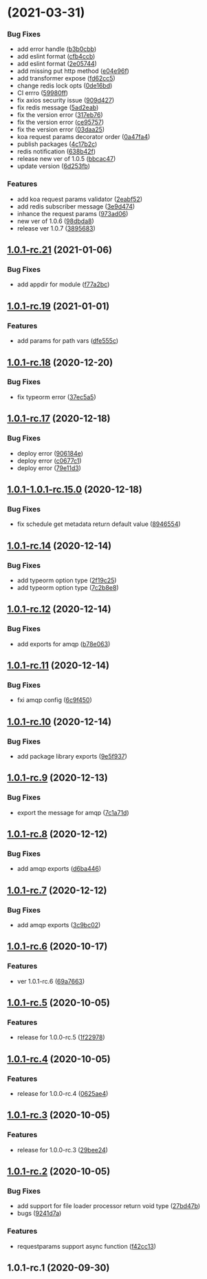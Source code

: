 # [](https://github.com/augejs/standard-modules/compare/v1.0.1-rc.21...v) (2021-03-31)


### Bug Fixes

* add error handle ([b3b0cbb](https://github.com/augejs/standard-modules/commit/b3b0cbb3ae4358db6bb73b6b58f0aca2cd4d3f95))
* add eslint format ([cfb4ccb](https://github.com/augejs/standard-modules/commit/cfb4ccb92a285ffc92938fdab1680e83eb1b564e))
* add eslint format ([2e05744](https://github.com/augejs/standard-modules/commit/2e0574402094ab96a7722d24d89e3ed074ca4086))
* add missing put http method ([e04e96f](https://github.com/augejs/standard-modules/commit/e04e96fdf5111042d0550e0ef61869d44639988e))
* add transformer expose ([fd62cc5](https://github.com/augejs/standard-modules/commit/fd62cc562b613521fc6c016d01bfe4060913443e))
* change redis lock opts ([0de16bd](https://github.com/augejs/standard-modules/commit/0de16bd4b814b2cd44967c82c5b2e1729d1fa25b))
* CI errro ([59980ff](https://github.com/augejs/standard-modules/commit/59980ff2884b2e1d869a1e476f6c3d7ce51ea7c3))
* fix axios security issue ([909d427](https://github.com/augejs/standard-modules/commit/909d42717f7fab3e6241193fb0963f0089af4322))
* fix redis message ([5ad2eab](https://github.com/augejs/standard-modules/commit/5ad2eab324994a85f79743dc2a0ed8026ec818ee))
* fix the version error ([317eb76](https://github.com/augejs/standard-modules/commit/317eb7690565293cc1f246773f021925f84b5c4b))
* fix the version error ([ce95757](https://github.com/augejs/standard-modules/commit/ce9575704befa429561b8692bd3854f4abd9bcb0))
* fix the version error ([03daa25](https://github.com/augejs/standard-modules/commit/03daa25fd2ed8c2ff6853d29ca8f50735498e838))
* koa request params decorator order ([0a47fa4](https://github.com/augejs/standard-modules/commit/0a47fa428e5653d63281db2823ab5d3bf1dc5396))
* publish packages ([4c17b2c](https://github.com/augejs/standard-modules/commit/4c17b2c5e70c2a5a14857ee5cfe66fb18bea03df))
* redis notification ([638b42f](https://github.com/augejs/standard-modules/commit/638b42f8aa5171bf6102c761d51b585c80677fb0))
* release new ver of 1.0.5 ([bbcac47](https://github.com/augejs/standard-modules/commit/bbcac470442db333d6b34430e7efe632609587e0))
* update version ([6d253fb](https://github.com/augejs/standard-modules/commit/6d253fbde252727e2a7edbb57f239ae34b22e98d))


### Features

* add koa request params validator ([2eabf52](https://github.com/augejs/standard-modules/commit/2eabf52097e0a59778e2ffdbe4fd49a04ef882fc))
* add redis subscriber message ([3e9d474](https://github.com/augejs/standard-modules/commit/3e9d47472e26120f959af4d22842c8899919c3cf))
* inhance the request params ([973ad06](https://github.com/augejs/standard-modules/commit/973ad06112ec9057468c00a9718cafbcd531395f))
* new ver of 1.0.6 ([98dbda8](https://github.com/augejs/standard-modules/commit/98dbda8601e66521a7bf8dbe2bb1aa3d401e640c))
* release ver 1.0.7 ([3895683](https://github.com/augejs/standard-modules/commit/38956839bc3f7a40cd270589d5769fe3ad27e385))



## [1.0.1-rc.21](https://github.com/augejs/standard-modules/compare/v1.0.1-rc.19...v1.0.1-rc.21) (2021-01-06)


### Bug Fixes

* add appdir for module ([f77a2bc](https://github.com/augejs/standard-modules/commit/f77a2bc8e55d24add56b343a6c5c54613d34726e))



## [1.0.1-rc.19](https://github.com/augejs/standard-modules/compare/v1.0.1-rc.18...v1.0.1-rc.19) (2021-01-01)


### Features

* add params for path vars ([dfe555c](https://github.com/augejs/standard-modules/commit/dfe555c492ad8deef72604d857d9844fbf6b3d06))



## [1.0.1-rc.18](https://github.com/augejs/standard-modules/compare/v1.0.1-rc.17...v1.0.1-rc.18) (2020-12-20)


### Bug Fixes

* fix typeorm error ([37ec5a5](https://github.com/augejs/standard-modules/commit/37ec5a58eff9174b06a30be26c2d2792d3fac429))



## [1.0.1-rc.17](https://github.com/augejs/standard-modules/compare/v1.0.1-1.0.1-rc.15.0...v1.0.1-rc.17) (2020-12-18)


### Bug Fixes

* deploy error ([906184e](https://github.com/augejs/standard-modules/commit/906184e58ea2efd43556167e89fc75a4495a92e3))
* deploy error ([c0677c1](https://github.com/augejs/standard-modules/commit/c0677c13bd99d9922af5e3d32389de32d6c0fb75))
* deploy error ([79e11d3](https://github.com/augejs/standard-modules/commit/79e11d3a703667c5f86b565cdd215d2493ee15de))



## [1.0.1-1.0.1-rc.15.0](https://github.com/augejs/standard-modules/compare/v1.0.1-rc.14...v1.0.1-1.0.1-rc.15.0) (2020-12-18)


### Bug Fixes

* fix schedule get metadata return default value ([8946554](https://github.com/augejs/standard-modules/commit/8946554899c47a51746f6713ec8616295dcc0eb2))



## [1.0.1-rc.14](https://github.com/augejs/standard-modules/compare/v1.0.1-rc.12...v1.0.1-rc.14) (2020-12-14)


### Bug Fixes

* add typeorm option type ([2f19c25](https://github.com/augejs/standard-modules/commit/2f19c25ceb05661b2aae55b8e762e7f2ef820959))
* add typeorm option type ([7c2b8e8](https://github.com/augejs/standard-modules/commit/7c2b8e8c2bc2c19b9e844a4107143d381019ed48))



## [1.0.1-rc.12](https://github.com/augejs/standard-modules/compare/v1.0.1-rc.11...v1.0.1-rc.12) (2020-12-14)


### Bug Fixes

* add exports for amqp ([b78e063](https://github.com/augejs/standard-modules/commit/b78e0630e17c2c65116e55067229f5314de760ae))



## [1.0.1-rc.11](https://github.com/augejs/standard-modules/compare/v1.0.1-rc.10...v1.0.1-rc.11) (2020-12-14)


### Bug Fixes

* fxi amqp config ([6c9f450](https://github.com/augejs/standard-modules/commit/6c9f4500dcd4d8cb3c20513081b39eaaf19dd291))



## [1.0.1-rc.10](https://github.com/augejs/standard-modules/compare/v1.0.1-rc.9...v1.0.1-rc.10) (2020-12-14)


### Bug Fixes

* add package library exports ([9e5f937](https://github.com/augejs/standard-modules/commit/9e5f937422e1684872b5bfd7c3e1c2bad68b9dac))



## [1.0.1-rc.9](https://github.com/augejs/standard-modules/compare/v1.0.1-rc.8...v1.0.1-rc.9) (2020-12-13)


### Bug Fixes

* export the message for amqp ([7c1a71d](https://github.com/augejs/standard-modules/commit/7c1a71dec41f36899583d8e982d00e7f2ef27877))



## [1.0.1-rc.8](https://github.com/augejs/standard-modules/compare/v1.0.1-rc.7...v1.0.1-rc.8) (2020-12-12)


### Bug Fixes

* add amqp exports ([d6ba446](https://github.com/augejs/standard-modules/commit/d6ba446d2cf2dd54cb432daaaa0afa801556334a))



## [1.0.1-rc.7](https://github.com/augejs/standard-modules/compare/v1.0.1-rc.6...v1.0.1-rc.7) (2020-12-12)


### Bug Fixes

* add amqp exports ([3c9bc02](https://github.com/augejs/standard-modules/commit/3c9bc02a256bef3094f0057d40990adf6700a8fd))



## [1.0.1-rc.6](https://github.com/augejs/standard-modules/compare/v1.0.1-rc.5...v1.0.1-rc.6) (2020-10-17)


### Features

* ver 1.0.1-rc.6 ([69a7663](https://github.com/augejs/standard-modules/commit/69a766355ab7e50535bfdc3db36f9f61abc9f996))



## [1.0.1-rc.5](https://github.com/augejs/standard-modules/compare/v1.0.1-rc.4...v1.0.1-rc.5) (2020-10-05)


### Features

* release for 1.0.0-rc.5 ([1f22978](https://github.com/augejs/standard-modules/commit/1f229782fc079e1909cd8bd7cf82e6c205ac37ac))



## [1.0.1-rc.4](https://github.com/augejs/standard-modules/compare/v1.0.1-rc.3...v1.0.1-rc.4) (2020-10-05)


### Features

* release for 1.0.0-rc.4 ([0625ae4](https://github.com/augejs/standard-modules/commit/0625ae4967c7663dc9066a3276940e6bacd16707))



## [1.0.1-rc.3](https://github.com/augejs/standard-modules/compare/v1.0.1-rc.2...v1.0.1-rc.3) (2020-10-05)


### Features

* release for 1.0.0-rc.3 ([29bee24](https://github.com/augejs/standard-modules/commit/29bee24cb76eb6659d9b26f1862fcdb05cc25125))



## [1.0.1-rc.2](https://github.com/augejs/standard-modules/compare/v1.0.1-rc.1...v1.0.1-rc.2) (2020-10-05)


### Bug Fixes

* add support for file loader processor return void type ([27bd47b](https://github.com/augejs/standard-modules/commit/27bd47bb7a2c5421146d892f2e65d0cff63cc839))
* bugs ([9241d7a](https://github.com/augejs/standard-modules/commit/9241d7a4cfcac453f500a446904598349cf87f3b))


### Features

* requestparams support async function ([f42cc13](https://github.com/augejs/standard-modules/commit/f42cc13361473a3e592d2063cf90c55c9dde8c9a))



## 1.0.1-rc.1 (2020-09-30)



